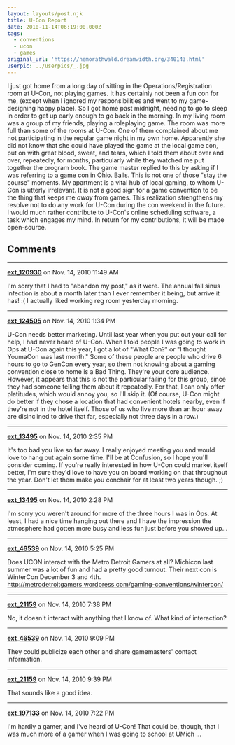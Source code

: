 ```yaml
---
layout: layouts/post.njk
title: U-Con Report
date: 2010-11-14T06:19:00.000Z
tags:
  - conventions
  - ucon
  - games
original_url: 'https://nemorathwald.dreamwidth.org/340143.html'
userpic: ../userpics/_.jpg
---
```

I just got home from a long day of sitting in the Operations/Registration room at U-Con, not playing games. It has certainly not been a fun con for me, (except when I ignored my responsibilities and went to my game-designing happy place). So I got home past midnight, needing to go to sleep in order to get up early enough to go back in the morning. In my living room was a group of my friends, playing a roleplaying game. The room was more full than some of the rooms at U-Con. One of them complained about me not participating in the regular game night in my own home. Apparently she did not know that she could have played the game at the local game con, put on with great blood, sweat, and tears, which I told them about over and over, repeatedly, for months, particularly while they watched me put together the program book. The game master replied to this by asking if I was referring to a game con in Ohio. Balls. This is not one of those "stay the course" moments. My apartment is a vital hub of local gaming, to whom U-Con is utterly irrelevant. It is not a good sign for a game convention to be the thing that keeps me _away_ from games. This realization strengthens my resolve not to do any work for U-Con during the con weekend in the future. I would much rather contribute to U-Con's online scheduling software, a task which engages my mind. In return for my contributions, it will be made open-source.

## Comments

---

**[ext_120930](https://www.dreamwidth.org/users/ext_120930)** on Nov. 14, 2010 11:49 AM

I'm sorry that I had to "abandon my post," as it were. The annual fall sinus infection is about a month later than I ever remember it being, but arrive it has! :( I actually liked working reg room yesterday morning.

---

**[ext_124505](https://www.dreamwidth.org/users/ext_124505)** on Nov. 14, 2010 1:34 PM

U-Con needs better marketing. Until last year when you put out your call for help, I had never heard of U-Con. When I told people I was going to work in Ops at U-Con again this year, I got a lot of "What Con?" or "I thought YoumaCon was last month." Some of these people are people who drive 6 hours to go to GenCon every year, so them not knowing about a gaming convention close to home is a Bad Thing. They're your core audience. However, it appears that this is not the particular failing for this group, since they had someone telling them about it repeatedly. For that, I can only offer platitudes, which would annoy you, so I'll skip it. (Of course, U-Con might do better if they chose a location that had convenient hotels nearby, even if they're not in the hotel itself. Those of us who live more than an hour away are disinclined to drive that far, especially not three days in a row.)

---

**[ext_13495](https://www.dreamwidth.org/users/ext_13495)** on Nov. 14, 2010 2:35 PM

It's too bad you live so far away. I really enjoyed meeting you and would love to hang out again some time. I'll be at Confusion, so I hope you'll consider coming. If you're really interested in how U-Con could market itself better, I'm sure they'd love to have you on board working on that throughout the year. Don't let them make you conchair for at least two years though. ;)

---

**[ext_13495](https://www.dreamwidth.org/users/ext_13495)** on Nov. 14, 2010 2:28 PM

I'm sorry you weren't around for more of the three hours I was in Ops. At least, I had a nice time hanging out there and I have the impression the atmosphere had gotten more busy and less fun just before you showed up...

---

**[ext_46539](https://www.dreamwidth.org/users/ext_46539)** on Nov. 14, 2010 5:25 PM

Does UCON interact with the Metro Detroit Gamers at all? Michicon last summer was a lot of fun and had a pretty good turnout. Their next con is WinterCon December 3 and 4th. http://metrodetroitgamers.wordpress.com/gaming-conventions/wintercon/

---

**[ext_21159](https://www.dreamwidth.org/users/ext_21159)** on Nov. 14, 2010 7:38 PM

No, it doesn't interact with anything that I know of. What kind of interaction?

---

**[ext_46539](https://www.dreamwidth.org/users/ext_46539)** on Nov. 14, 2010 9:09 PM

They could publicize each other and share gamemasters' contact information.

---

**[ext_21159](https://www.dreamwidth.org/users/ext_21159)** on Nov. 14, 2010 9:39 PM

That sounds like a good idea.

---

**[ext_197133](https://www.dreamwidth.org/users/ext_197133)** on Nov. 14, 2010 7:22 PM

I'm hardly a gamer, and I've heard of U-Con! That could be, though, that I was much more of a gamer when I was going to school at UMich ...
